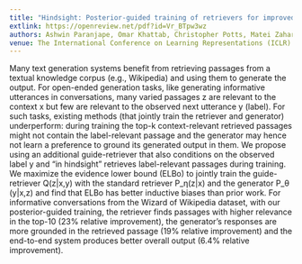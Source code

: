```yaml
---
title: "Hindsight: Posterior-guided training of retrievers for improved open-ended generation"
extlink: https://openreview.net/pdf?id=Vr_BTpw3wz
authors: Ashwin Paranjape, Omar Khattab, Christopher Potts, Matei Zaharia and Christopher D. Manning
venue: The International Conference on Learning Representations (ICLR) 2022
---
```

Many text generation systems benefit from retrieving passages from a textual knowledge corpus (e.g., Wikipedia) and using them to generate the output. For open-ended generation tasks, like generating informative utterances in conversations, many varied passages z are relevant to the context x but few are relevant to the observed next utterance y (label). For such tasks, existing methods (that jointly train the retriever and generator) underperform: during training the top-k context-relevant retrieved passages might not contain the label-relevant passage and the generator may hence not learn a preference to ground its generated output in them. We propose using an additional guide-retriever that also conditions on the observed label y and “in hindsight” retrieves label-relevant passages during training. We maximize the evidence lower bound (ELBo) to jointly train the guide-retriever Q(z|x,y) with the standard retriever P_η(z|x) and the generator P_θ (y|x,z) and find that ELBo has better inductive biases than prior work. For informative conversations from the Wizard of Wikipedia dataset, with our posterior-guided training, the retriever finds passages with higher relevance in the top-10 (23% relative improvement), the generator’s responses are more grounded in the retrieved passage (19% relative improvement) and the end-to-end system produces better overall output (6.4% relative improvement). 
